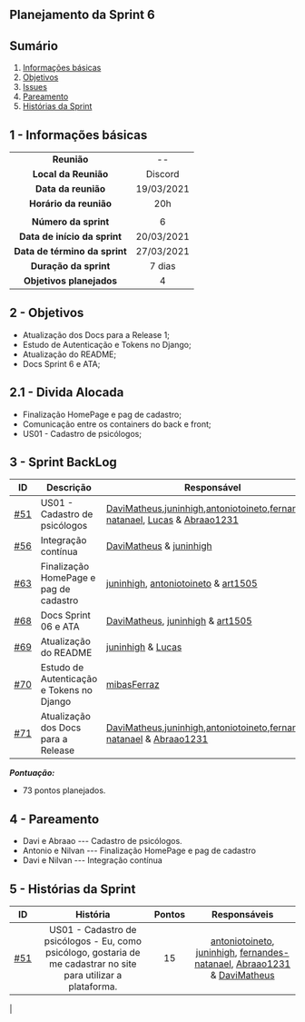 ## Planejamento da Sprint 6

## Sumário

1. [Informações básicas](#1---informações-básicas)
1. [Objetivos](#2---objetivos)
1. [Issues](#3---issues)
1. [Pareamento](#4---pareamento)
1. [Histórias da Sprint](#5---Histórias-da-Sprint)


## 1 - Informações básicas

| | |
|:--:|:--:|
|**Reunião**|--|
|**Local da Reunião**|Discord|
|**Data da reunião**|19/03/2021|
|**Horário da reunião**|20h|
||||
|**Número da sprint**|6|
|**Data de início da sprint**|20/03/2021|
|**Data de término da sprint**|27/03/2021|
|**Duração da sprint**|7 dias|
|**Objetivos planejados**|4|  

## 2 - Objetivos

* Atualização dos Docs para a Release 1;
* Estudo de Autenticação e Tokens no Django;
* Atualização do README;
* Docs Sprint 6 e ATA;

## 2.1 - Divida Alocada

* Finalização HomePage e pag de cadastro;
* Comunicação entre os containers do back e front;
* US01 - Cadastro de psicólogos;

## 3 - Sprint BackLog
|ID | Descrição | Responsável| Pontuação |
|---|--------------------|--------------|------------- |
|[#51](https://github.com/fga-eps-mds/2020.2-CheeryUP/issues/51) |US01 - Cadastro de psicólogos  | [DaviMatheus](https://github.com/DaviMatheus),[juninhigh](https://github.com/juninhigh),[antoniotoineto](https://github.com/antoniotoineto),[fernandes-natanael](https://github.com/fernandes-natanael), [Lucas](https://github.com/mibasFerraz) & [Abraao1231](https://github.com/Abraao1231) | 15 |
|[#56](https://github.com/fga-eps-mds/2020.2-CheeryUP/issues/56) | Integração contínua | [DaviMatheus](https://github.com/DaviMatheus)  & [juninhigh](https://github.com/juninhigh) | 10 | 
|[#63](https://github.com/fga-eps-mds/2020.2-CheeryUP/issues/63) | Finalização HomePage e pag de cadastro | [juninhigh](https://github.com/juninhigh), [antoniotoineto](https://github.com/antoniotoineto) & [art1505](https://github.com/art1505) | 15 | 
|[#68](https://github.com/fga-eps-mds/2020.2-CheeryUP/issues/64) | Docs Sprint 06 e ATA  | [DaviMatheus](https://github.com/DaviMatheus), [juninhigh](https://github.com/juninhigh) & [art1505](https://github.com/art1505) | 3 | 
|[#69](https://github.com/fga-eps-mds/2020.2-CheeryUP/issues/69) | Atualização do README |  [juninhigh](https://github.com/juninhigh) & [Lucas](https://github.com/mibasFerraz)| 15 | 
|[#70](https://github.com/fga-eps-mds/2020.2-CheeryUP/issues/70) | Estudo de Autenticação e Tokens no Django | [mibasFerraz](https://github.com/mibasFerraz)| 5 |
|[#71](https://github.com/fga-eps-mds/2020.2-CheeryUP/issues/71) |Atualização dos Docs para a Release | [DaviMatheus](https://github.com/DaviMatheus),[juninhigh](https://github.com/juninhigh),[antoniotoineto](https://github.com/antoniotoineto),[fernandes-natanael](https://github.com/fernandes-natanael) & [Abraao1231](https://github.com/Abraao1231) | 15 |
***Pontuação:***
* 73 pontos planejados.

## 4 - Pareamento
* Davi e Abraao  --- Cadastro de psicólogos.
* Antonio e Nilvan --- Finalização HomePage e pag de cadastro 
* Davi e Nilvan --- Integração contínua

## 5 - Histórias da Sprint

 |ID|História|Pontos|Responsáveis|
|:-:|:-----:|:----:|:----------:|
|[#51](https://github.com/fga-eps-mds/2020.2-CheeryUP/issues/51)|US01 - Cadastro de psicólogos - Eu, como psicólogo, gostaria de me cadastrar no site para utilizar a plataforma.|15|[antoniotoineto](https://github.com/antoniotoineto), [juninhigh](https://github.com/juninhigh), [fernandes-natanael](https://github.com/fernandes-natanael), [Abraao1231](https://github.com/Abraao1231) & [DaviMatheus](https://github.com/DaviMatheus)
|